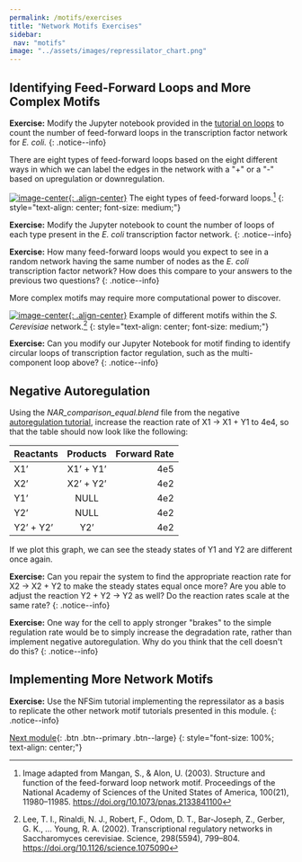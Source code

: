 ```yaml
---
permalink: /motifs/exercises
title: "Network Motifs Exercises"
sidebar:
 nav: "motifs"
image: "../assets/images/repressilator_chart.png"
---
```


## Identifying Feed-Forward Loops and More Complex Motifs

**Exercise:** Modify the Jupyter notebook provided in the [tutorial on loops](tutorial_loops) to count the number of feed-forward loops in the transcription factor network for *E. coli.*
{: .notice--info}

There are eight types of feed-forward loops based on the eight different ways in which we can label the edges in the network with a "+" or a "-" based on upregulation or downregulation.

[![image-center](../assets/images/600px/ffl_types.png){: .align-center}](../assets/images/ffl_types.png)
The eight types of feed-forward loops.[^ffl]
{: style="text-align: center; font-size: medium;"}

**Exercise:** Modify the Jupyter notebook to count the number of loops of each type present in the *E. coli* transcription factor network.
{: .notice--info}

**Exercise:** How many feed-forward loops would you expect to see in a random network having the same number of nodes as the *E. coli* transcription factor network? How does this compare to your answers to the previous two questions?
{: .notice--info}

More complex motifs may require more computational power to discover.

[![image-center](../assets/images/600px/s_cerevisiae_tf_network.jpg){: .align-center}](../assets/images/s_cerevisiae_tf_network.jpg)
Example of different motifs within the *S. Cerevisiae* network.[^scNetwork]
{: style="text-align: center; font-size: medium;"}

**Exercise:** Can you modify our Jupyter Notebook for motif finding to identify circular loops of transcription factor regulation, such as the multi-component loop above?
{: .notice--info}

## Negative Autoregulation

Using the *NAR_comparison_equal.blend* file from the negative [autoregulation tutorial](tutorial_nar_mathematically_controlled), increase the reaction rate of X1 -> X1 + Y1 to 4e4, so that the table should now look like the following:

| Reactants |Products|Forward Rate|
|:--------|:-------:|--------:|
| X1’  | X1’ + Y1’ | 4e5 |
| X2’  | X2’ + Y2’ | 4e2 |
| Y1’  | NULL | 4e2 |
| Y2’  | NULL | 4e2 |
|Y2’ + Y2’|Y2’|4e2|

If we plot this graph, we can see the steady states of Y1 and Y2 are different once again.

**Exercise:** Can you repair the system to find the appropriate reaction rate for X2 -> X2 + Y2 to make the steady states equal once more? Are you able to adjust the reaction Y2 + Y2 -> Y2 as well? Do the reaction rates scale at the same rate?
{: .notice--info}

**Exercise:** One way for the cell to apply stronger "brakes" to the simple regulation rate would be to simply increase the degradation rate, rather than implement negative autoregulation. Why do you think that the cell doesn't do this?
{: .notice--info}

## Implementing More Network Motifs
**Exercise:** Use the NFSim tutorial implementing the repressilator as a basis to replicate the other network motif tutorials presented in this module.
{: .notice--info}

[Next module](../chemotaxis/home){: .btn .btn--primary .btn--large}
{: style="font-size: 100%; text-align: center;"}

<!--
* The following section is really good but I have no idea where it goes.

## Engineering a repressilator

In *A Synthetic Oscillatory Network of Transcriptional Regulators* by Elowitz and Leibler[^oscillator], the repressilator model we have simulated in CellBlender was successfully tested in a real E. coli cell (an *in vivo* experiment). Instead of the X, Y, Z molecules we used in our simulation, the authors inserted the genes *TetR*, *LacI*, and *cI*. These genes were set up in the same arrangement as our simulation, however there were key differences in the scale of the model. Our simulation was carried out in a single space with approximately 300 molecules per species. The reactions were carried out on the order of around 600 reactions per time step for 120,000 steps.

[![image-center](../assets/images/600px/repressilator_ecoli.png){: .align-center}](../assets/images/repressilator_ecoli.png)
The repressilator model used in Elowitz and Leibler's *E. coli* system.
{: style="text-align: center;"}

In contrast, Elowitz and Leibler described a model with a variety of different reaction rates, such as a 0.0005 promoter strength, 20 proteins created per transcript, and a protein half-life of 10 minutes. Interestingly, this scale led to oscillations occurring with a periodicity that spanned different generations of E. coli! Nevertheless, the real E. coli repressilator systems showed clear patterns of oscillations with robustness to interruptions and disturbances. How would our simulations hold up to interruptions, and why is this kind of behavior needed in oscillators?  

[![image-center](../assets/images/600px/nf_sim_interrupted_break.png){: .align-center}](../assets/images/nf_sim_interrupted_break.png)

[![image-center](../assets/images/600px/nf_sim_interrupted_long.png){: .align-center}](../assets/images/nf_sim_interrupted_long.png)

[![image-center](../assets/images/600px/nf_sim_interrupted_spike.png){: .align-center}](../assets/images/nf_sim_interrupted_spike.png)
-->

[^ffl]: Image adapted from Mangan, S., & Alon, U. (2003). Structure and function of the feed-forward loop network motif. Proceedings of the National Academy of Sciences of the United States of America, 100(21), 11980–11985. https://doi.org/10.1073/pnas.2133841100

[^oscillator]: Elowitz, M. B. & Leibler, S. A Synthetic Oscillatory Network of Transcriptional Regulators. Nature 403, 335-338 (2000).

[^scNetwork]: Lee, T. I., Rinaldi, N. J., Robert, F., Odom, D. T., Bar-Joseph, Z., Gerber, G. K., … Young, R. A. (2002). Transcriptional regulatory networks in Saccharomyces cerevisiae. Science, 298(5594), 799–804. https://doi.org/10.1126/science.1075090
